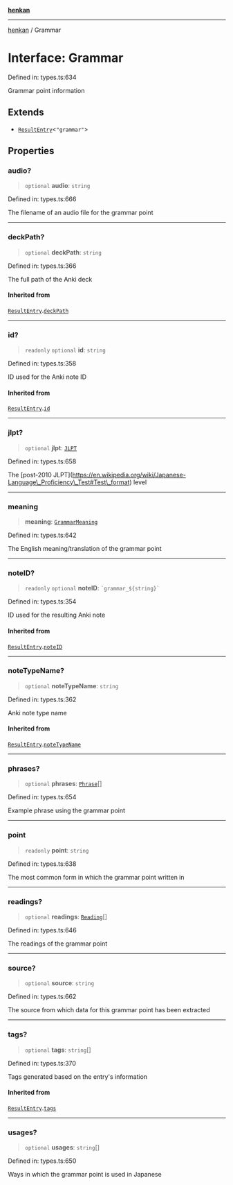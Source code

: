 [**henkan**](../README.md)

***

[henkan](../README.md) / Grammar

# Interface: Grammar

Defined in: types.ts:634

Grammar point information

## Extends

- [`ResultEntry`](ResultEntry.md)\<`"grammar"`\>

## Properties

### audio?

> `optional` **audio**: `string`

Defined in: types.ts:666

The filename of an audio file for the grammar point

***

### deckPath?

> `optional` **deckPath**: `string`

Defined in: types.ts:366

The full path of the Anki deck

#### Inherited from

[`ResultEntry`](ResultEntry.md).[`deckPath`](ResultEntry.md#deckpath)

***

### id?

> `readonly` `optional` **id**: `string`

Defined in: types.ts:358

ID used for the Anki note ID

#### Inherited from

[`ResultEntry`](ResultEntry.md).[`id`](ResultEntry.md#id)

***

### jlpt?

> `optional` **jlpt**: [`JLPT`](../type-aliases/JLPT.md)

Defined in: types.ts:658

The \[post-2010 JLPT\](https://en.wikipedia.org/wiki/Japanese-Language\_Proficiency\_Test#Test\_format) level

***

### meaning

> **meaning**: [`GrammarMeaning`](GrammarMeaning.md)

Defined in: types.ts:642

The English meaning/translation of the grammar point

***

### noteID?

> `readonly` `optional` **noteID**: `` `grammar_${string}` ``

Defined in: types.ts:354

ID used for the resulting Anki note

#### Inherited from

[`ResultEntry`](ResultEntry.md).[`noteID`](ResultEntry.md#noteid)

***

### noteTypeName?

> `optional` **noteTypeName**: `string`

Defined in: types.ts:362

Anki note type name

#### Inherited from

[`ResultEntry`](ResultEntry.md).[`noteTypeName`](ResultEntry.md#notetypename)

***

### phrases?

> `optional` **phrases**: [`Phrase`](Phrase.md)[]

Defined in: types.ts:654

Example phrase using the grammar point

***

### point

> `readonly` **point**: `string`

Defined in: types.ts:638

The most common form in which the grammar point written in

***

### readings?

> `optional` **readings**: [`Reading`](Reading.md)[]

Defined in: types.ts:646

The readings of the grammar point

***

### source?

> `optional` **source**: `string`

Defined in: types.ts:662

The source from which data for this grammar point has been extracted

***

### tags?

> `optional` **tags**: `string`[]

Defined in: types.ts:370

Tags generated based on the entry's information

#### Inherited from

[`ResultEntry`](ResultEntry.md).[`tags`](ResultEntry.md#tags)

***

### usages?

> `optional` **usages**: `string`[]

Defined in: types.ts:650

Ways in which the grammar point is used in Japanese
